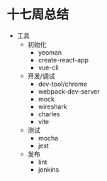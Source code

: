 # 十七周总结



- 工具
  - 初始化
    - yeoman
    - create-react-app
    - vue-cli
  - 开发/调试
    - dev-tool/chrome
    - webpack-dev-server
    - mock
    - wireshark
    - charles
    - vite
  - 测试
    - mocha
    - jest
  - 发布
    - lint
    - jenkins





